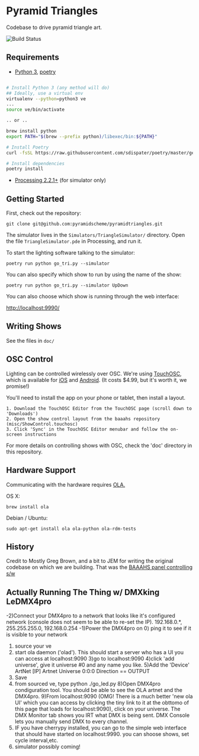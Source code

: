 # Pyramid Triangles

Codebase to drive pyramid triangle art.

![Build
Status](https://travis-ci.com/pyramidscheme/pyramidtriangles.svg?branch=master)

## Requirements

* [Python 3](https://www.python.org), [poetry](https://poetry.eustace.io/)

```sh

# Install Python 3 (any method will do)
## Ideally, use a virtual env
virtualenv --python=python3 ve
...
source ve/bin/activate

.. or ..

brew install python
export PATH="$(brew --prefix python)/libexec/bin:${PATH}"

# Install Poetry
curl -fsSL https://raw.githubusercontent.com/sdispater/poetry/master/get-poetry.py | python

# Install dependencies
poetry install
```

* [Processing 2.2.1+](https://www.processing.org) (for simulator only)

## Getting Started

First, check out the repository:

    git clone git@github.com:pyramidscheme/pyramidtriangles.git

The simulator lives in the `Simulators/TriangleSimulator/` directory.  Open the file `TriangleSimulator.pde` in
Processing, and run it.

To start the lighting software talking to the simulator:

    poetry run python go_tri.py --simulator

You can also specify which show to run by using the name of the show:

    poetry run python go_tri.py --simulator UpDown

You can also choose which show is running through the web interface:

[http://localhost:9990/](http://localhost:9990/)

## Writing Shows

See the files in `doc/`

## OSC Control

Lighting can be controlled wirelessly over OSC. We're using [TouchOSC](http://hexler.net/software/touchosc), which is
available for [iOS](https://itunes.apple.com/app/touchosc/id288120394) and
[Android](https://play.google.com/store/apps/details?id=net.hexler.touchosc_a).  (It costs $4.99, but it's worth it,
we promise!)

You'll need to install the app on your phone or tablet, then install a layout.

	1. Download the TouchOSC Editor from the TouchOSC page (scroll down to 'Downloads') 
	2. Open the show control layout from the baaahs repository (misc/ShowControl.touchosc)
	3. Click 'Sync' in the TouchOSC Editor menubar and follow the on-screen instructions

For more details on controlling shows with OSC, check the 'doc' directory in this repository.

## Hardware Support

Communicating with the hardware requires [OLA.](https://www.openlighting.org/ola/)

OS X:

    brew install ola

Debian / Ubuntu:

    sudo apt-get install ola ola-python ola-rdm-tests

## History

Credit to Mostly Greg Brown, and a bit to JEM for writing the original codebase on which we are building.  That was
the [BAAAHS panel controlling s/w](https://bitbucket.org/grgbrn/baaahs2014/src/default/)

## Actually Running The Thing w/ DMXking LeDMX4pro

-2)Connect your DMX4pro to a network that looks like it's configured network (console does not seem to be able to re-set the IP).  192.168.0.*, 255.255.255.0, 192.168.0.254
-1)Power the DMX4pro on
0) ping it to see if it is visible to your network
1) source your ve
2) start ola daemon ('olad').  This should start a server who has a UI you can access at localhost:9090
3)go to localhost:9090
4)click 'add universe', give it universe #0 and any name you like.
5)Add the 'Device' ArtNet [IP] Artnet Universe 0:0:0 Direction  == OUTPUT
6) Save
7) from sourced ve, type python ./go_led.py
8)Open DMX4pro condiguration tool.  You should be able to see the OLA artnet and the DMX4pro.
9)From localhost:9090 (OMG! There is a much better 'new ola UI' which you can access by clicking the tiny link to it at the obttomo of this page that loads for localhost:9090), click on your universe.  The DMX Monitor tab shows you IRT what DMX is being sent. DMX Console lets you manually send DMX to every channel.
10) IF you have cherrypy installed, you can go to the simple web interface that should have started on localhost:9990. you can shoose shows, set cycle interval,etc.
11) simulator possibly coming!

